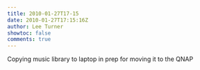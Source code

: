 ```yaml
---
title: 2010-01-27T17-15
date: 2010-01-27T17:15:16Z
author: Lee Turner
showtoc: false
comments: true
---
```


Copying music library to laptop in prep for moving it to the QNAP

